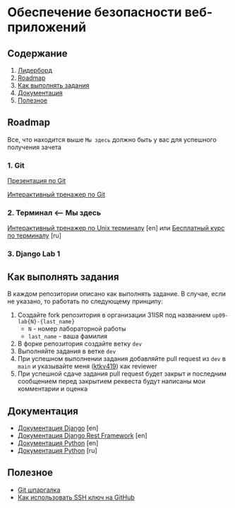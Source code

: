 # Обеспечение безопасности веб-приложений

## Содержание

1. [Лидерборд](./leaderboard.ods)
1. [Roadmap](#roadmap)
1. [Как выполнять задания](#как-выполнять-задания)
1. [Документация](#документация)
1. [Полезное](#полезное)

## Roadmap

Все, что находится выше `Мы здесь` должно быть у вас для успешного получения зачета

### 1. Git

[Презентация по Git](https://ktkv-presentations.github.io/algos-8/)

[Интерактивный тренажер по Git](https://ohmygit.org/)

### 2. Терминал <-- Мы здесь

[Интерактивный тренажер по Unix терминалу](https://www.terminaltutor.com/) [en]
или
[Бесплатный курс по терминалу](https://ru.hexlet.io/courses/cli-basics) [ru]

### 3. Django Lab 1


## Как выполнять задания

В каждом репозитории описано как выполнять задание. В случае, если не указано, то работать по следующему принципу:
1. Создайте fork репозитория в организации 31ISR под названием `up09-lab{N}-{last_name}`
    - `N` - номер лабораторной работы
    - `last_name` - ваша фамилия
2. В форке репозитория создайте ветку `dev`
3. Выполняйте задания в ветке `dev`
4. При успешном выполнении задания добавляйте pull request из `dev` в `main` и указывайте меня ([ktkv419](https://github.com/ktkv419)) как reviewer
5. При успешной сдаче задания pull request будет закрыт и последним сообщением перед закрытием реквеста будут написаны мои комментарии и оценка

## Документация

- [Документация Django](https://www.djangoproject.com/) [en]
- [Документация Django Rest Framework](https://www.django-rest-framework.org/) [en]
- [Документация Python](https://docs.python.org/) [en]
- [Документация Python](http://pydocs.ru/) [ru]

## Полезное

- [Git шпаргалка](https://github.com/cyberspacedk/Git-commands)
- [Как использовать SSH ключ на GitHub](https://docs.github.com/ru/authentication/connecting-to-github-with-ssh/generating-a-new-ssh-key-and-adding-it-to-the-ssh-agent)
